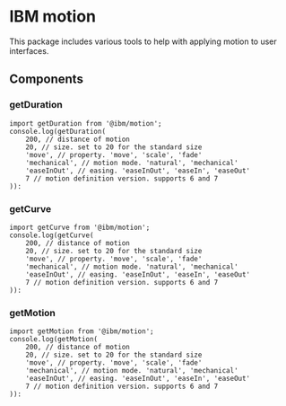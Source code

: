 # IBM motion

This package includes various tools to help with applying motion to user interfaces.

## Components

### getDuration

```
import getDuration from '@ibm/motion';
console.log(getDuration(
	200, // distance of motion
	20, // size. set to 20 for the standard size
	'move', // property. 'move', 'scale', 'fade'
	'mechanical', // motion mode. 'natural', 'mechanical'
	'easeInOut', // easing. 'easeInOut', 'easeIn', 'easeOut'
	7 // motion definition version. supports 6 and 7
)):
```

### getCurve

```
import getCurve from '@ibm/motion';
console.log(getCurve(
	200, // distance of motion
	20, // size. set to 20 for the standard size
	'move', // property. 'move', 'scale', 'fade'
	'mechanical', // motion mode. 'natural', 'mechanical'
	'easeInOut', // easing. 'easeInOut', 'easeIn', 'easeOut'
	7 // motion definition version. supports 6 and 7
)):
```

### getMotion

```
import getMotion from '@ibm/motion';
console.log(getMotion(
	200, // distance of motion
	20, // size. set to 20 for the standard size
	'move', // property. 'move', 'scale', 'fade'
	'mechanical', // motion mode. 'natural', 'mechanical'
	'easeInOut', // easing. 'easeInOut', 'easeIn', 'easeOut'
	7 // motion definition version. supports 6 and 7
)):
```

